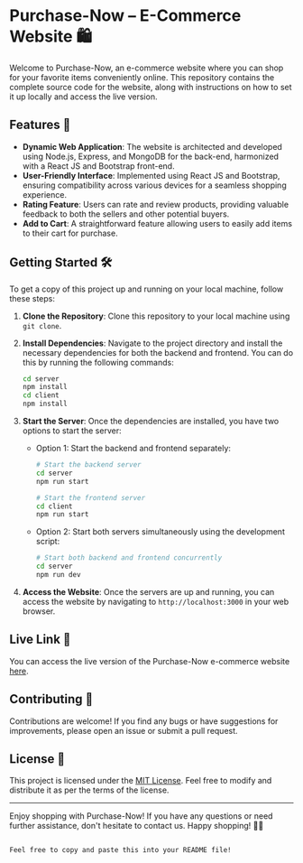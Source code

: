 
# Purchase-Now – E-Commerce Website 🛍️

Welcome to Purchase-Now, an e-commerce website where you can shop for your favorite items conveniently online. This repository contains the complete source code for the website, along with instructions on how to set it up locally and access the live version.

## Features 🚀

- **Dynamic Web Application**: The website is architected and developed using Node.js, Express, and MongoDB for the back-end, harmonized with a React JS and Bootstrap front-end.
- **User-Friendly Interface**: Implemented using React JS and Bootstrap, ensuring compatibility across various devices for a seamless shopping experience.
- **Rating Feature**: Users can rate and review products, providing valuable feedback to both the sellers and other potential buyers.
- **Add to Cart**: A straightforward feature allowing users to easily add items to their cart for purchase.

## Getting Started 🛠️

To get a copy of this project up and running on your local machine, follow these steps:

1. **Clone the Repository**: Clone this repository to your local machine using `git clone`.

2. **Install Dependencies**: Navigate to the project directory and install the necessary dependencies for both the backend and frontend. You can do this by running the following commands:
   ```bash
   cd server
   npm install
   cd client
   npm install
   ```

3. **Start the Server**: Once the dependencies are installed, you have two options to start the server:
   - Option 1: Start the backend and frontend separately:
     ```bash
     # Start the backend server
     cd server
     npm run start
     
     # Start the frontend server
     cd client
     npm run start
     ```
   - Option 2: Start both servers simultaneously using the development script:
     ```bash
     # Start both backend and frontend concurrently
     cd server
     npm run dev
     ```

4. **Access the Website**: Once the servers are up and running, you can access the website by navigating to `http://localhost:3000` in your web browser.

## Live Link 🔗

You can access the live version of the Purchase-Now e-commerce website [here](https://example.com).

## Contributing 🤝

Contributions are welcome! If you find any bugs or have suggestions for improvements, please open an issue or submit a pull request.

## License 📝

This project is licensed under the [MIT License](LICENSE). Feel free to modify and distribute it as per the terms of the license.

---

Enjoy shopping with Purchase-Now! If you have any questions or need further assistance, don't hesitate to contact us. Happy shopping! 🛒🎉
```

Feel free to copy and paste this into your README file!
